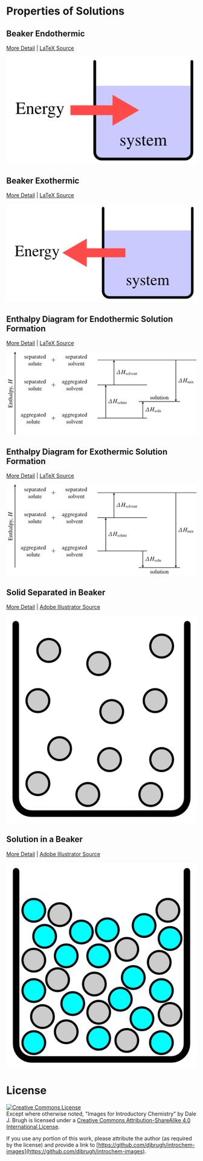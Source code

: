 # Properties of Solutions

## Beaker Endothermic
[More Detail](beaker-endothermic/Readme.md) | [LaTeX Source](beaker-endothermic/beaker-endothermic.tex)

![beaker-endothermic](beaker-endothermic/beaker-endothermic.png)

## Beaker Exothermic
[More Detail](beaker-exothermic/Readme.md) | [LaTeX Source](beaker-exothermic/beaker-exothermic.tex)

![beaker-exothermic](beaker-exothermic/beaker-exothermic.png)

## Enthalpy Diagram for Endothermic Solution Formation
[More Detail](endothermic-enthalpy-diagram/Readme.md) | [LaTeX Source](endothermic-enthalpy-diagram/endothermic-enthalpy-diagram.tex)

![endothermic-enthalpy-diagram](endothermic-enthalpy-diagram/endothermic-enthalpy-diagram.png)

## Enthalpy Diagram for Exothermic Solution Formation
[More Detail](exothermic-enthalpy-diagram/Readme.md) | [LaTeX Source](exothermic-enthalpy-diagram/exothermic-enthalpy-diagram.tex)

![exothermic-enthalpy-diagram](exothermic-enthalpy-diagram/exothermic-enthalpy-diagram.png)

## Solid Separated in Beaker
[More Detail](solid-separated-in-beaker/Readme.md) | [Adobe Illustrator Source](solid-separated-in-beaker/solid-separated-in-beaker.ai)

![solid-separated-in-beaker](solid-separated-in-beaker/solid-separated-in-beaker.png)

## Solution in a Beaker
[More Detail](solution-in-beaker/Readme.md) | [Adobe Illustrator Source](solution-in-beaker/solution-in-beaker.ai)

![solution-in-beaker](solution-in-beaker/solution-in-beaker.png)

# License

[![Creative Commons License][image-1]][1]  
Except where otherwise noted, "Images for Introductory Chemistry" by Dale J. Brugh is licensed under a [Creative Commons Attribution-ShareAlike 4.0 International License][1]. 

If you use any portion of this work, please attribute the author (as required by the license) and provide a link to [https://github.com/djbrugh/introchem-images](https://github.com/djbrugh/introchem-images). 

[1]:    http://creativecommons.org/licenses/by-sa/4.0/

[image-1]:  https://i.creativecommons.org/l/by-sa/4.0/88x31.png